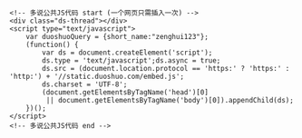 	<!-- 多说公共JS代码 start (一个网页只需插入一次) -->
	<div class="ds-thread"></div>
	<script type="text/javascript">
		var duoshuoQuery = {short_name:"zenghui123"};
		(function() {
			var ds = document.createElement('script');
			ds.type = 'text/javascript';ds.async = true;
			ds.src = (document.location.protocol == 'https:' ? 'https:' : 'http:') + '//static.duoshuo.com/embed.js';
			ds.charset = 'UTF-8';
			(document.getElementsByTagName('head')[0] 
			 || document.getElementsByTagName('body')[0]).appendChild(ds);
		})();
	</script>
	<!-- 多说公共JS代码 end -->


